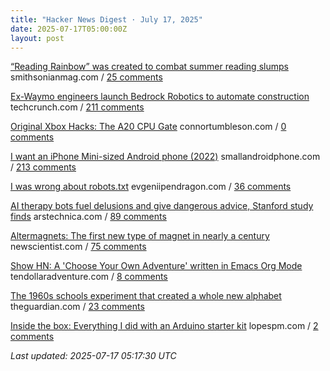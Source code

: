 ```yaml
---
title: "Hacker News Digest · July 17, 2025"
date: 2025-07-17T05:00:00Z
layout: post
---
```


[“Reading Rainbow” was created to combat summer reading slumps](https://www.smithsonianmag.com/smithsonian-institution/to-combat-summer-reading-slumps-this-timeless-childrens-television-show-tried-to-bridge-the-literacy-gap-with-the-magic-of-stories-180986984/)  smithsonianmag.com / [25 comments](https://news.ycombinator.com/item?id=44588491)

[Ex-Waymo engineers launch Bedrock Robotics to automate construction](https://techcrunch.com/2025/07/16/ex-waymo-engineers-launch-bedrock-robotics-with-80m-to-automate-construction/)  techcrunch.com / [211 comments](https://news.ycombinator.com/item?id=44584372)

[Original Xbox Hacks: The A20 CPU Gate](https://connortumbleson.com/2021/07/19/the-xbox-and-a20-line/)  connortumbleson.com / [0 comments](https://news.ycombinator.com/item?id=44589384)

[I want an iPhone Mini-sized Android phone (2022)](https://smallandroidphone.com/)  smallandroidphone.com / [213 comments](https://news.ycombinator.com/item?id=44586723)

[I was wrong about robots.txt](https://evgeniipendragon.com/posts/i-was-wrong-about-robots-txt/)  evgeniipendragon.com / [36 comments](https://news.ycombinator.com/item?id=44588437)

[AI therapy bots fuel delusions and give dangerous advice, Stanford study finds](https://arstechnica.com/ai/2025/07/ai-therapy-bots-fuel-delusions-and-give-dangerous-advice-stanford-study-finds/)  arstechnica.com / [89 comments](https://news.ycombinator.com/item?id=44549149)

[Altermagnets: The first new type of magnet in nearly a century](https://www.newscientist.com/article/2487013-weve-discovered-a-new-kind-of-magnetism-what-can-we-do-with-it/)  newscientist.com / [75 comments](https://news.ycombinator.com/item?id=44583171)

[Show HN: A 'Choose Your Own Adventure' written in Emacs Org Mode](https://tendollaradventure.com/sample/)  tendollaradventure.com / [8 comments](https://news.ycombinator.com/item?id=44587248)

[The 1960s schools experiment that created a whole new alphabet](https://www.theguardian.com/education/2025/jul/06/1960s-schools-experiment-created-new-alphabet-thousands-children-unable-to-spell)  theguardian.com / [23 comments](https://news.ycombinator.com/item?id=44572954)

[Inside the box: Everything I did with an Arduino starter kit](https://lopespm.com/hardware/2025/07/15/arduino.html)  lopespm.com / [2 comments](https://news.ycombinator.com/item?id=44569095)


_Last updated: 2025-07-17 05:17:30 UTC_
